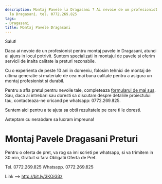 ```yaml
---
description: Montaj Pavele la Dragasani ? Ai nevoie de un profesionist in Montaj Pavele
  la Dragasani. tel. 0772.269.825
tags:
- Dragasani
title: Montaj Pavele Dragasani
---
```



Salut! 

Daca ai nevoie de un profesionist pentru montaj pavele in Dragasani, atunci ai ajuns in locul potrivit. Suntem specializati in montajul de pavele si oferim servicii de inalta calitate la preturi rezonabile. 

Cu o experienta de peste 10 ani in domeniu, folosim tehnici de montaj de ultima generatie si materiale de cea mai buna calitate pentru a asigura un montaj profesionist si durabil. 

Pentru a afla pretul pentru nevoile tale, completeaza <a href="http://bit.ly/3KOiG3z">formularul de mai sus</a>. Sau, daca ai intrebari sau doresti sa discutam despre detaliile proiectului tau, contacteaza-ne oricand pe whatsapp: 0772.269.825. 

Suntem aici pentru a te ajuta sa obtii rezultatele pe care ti le doresti. 

Asteptam cu nerabdare sa lucram impreuna!

# Montaj Pavele Dragasani Preturi
Pentru o oferta de pret, va rog sa imi scrieti pe whatsapp, si va trimitem in 30 min, Gratuit si fara Obligatii Oferta de Pret.

Tel. 0772.269.825
Whatsapp. 0772.269.825

Link ==> http://bit.ly/3KOiG3z